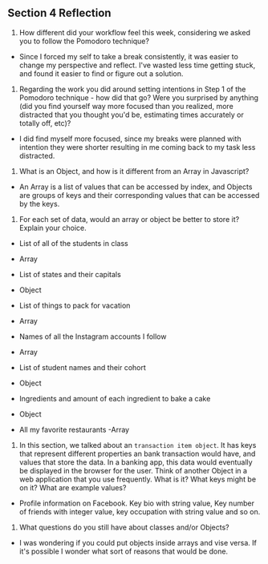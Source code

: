 ## Section 4 Reflection

1. How different did your workflow feel this week, considering we asked you to follow the Pomodoro technique?
- Since I forced my self to take a break consistently, it was easier to change my perspective and reflect. I've wasted less time getting stuck, and found it easier to find or figure out a solution.

1. Regarding the work you did around setting intentions in Step 1 of the Pomodoro technique - how did that go? Were you surprised by anything (did you find yourself way more focused than you realized, more distracted that you thought you'd be, estimating times accurately or totally off, etc)?
- I did find myself more focused, since my breaks were planned with intention they were shorter resulting in me coming back to my task less distracted.

1. What is an Object, and how is it different from an Array in Javascript?
- An Array is a list of values that can be accessed by index, and Objects are groups of keys and their corresponding values that can be accessed by the keys.

1. For each set of data, would an array or object be better to store it? Explain your choice.

  * List of all of the students in class
  - Array

  * List of states and their capitals
  - Object

  * List of things to pack for vacation
  - Array

  * Names of all the Instagram accounts I follow
  - Array

  * List of student names and their cohort
  - Object

  * Ingredients and amount of each ingredient to bake a cake
  - Object

  * All my favorite restaurants
  -Array

1. In this section, we talked about an `transaction item object`. It has keys that represent different properties an bank transaction would have, and values that store the data. In a banking app, this data would eventually be displayed in the browser for the user. Think of another Object in a web application that you use frequently. What is it? What keys might be on it? What are example values?
- Profile information on Facebook. Key bio with string value, Key number of friends with integer value, key occupation with string value and so on.

1. What questions do you still have about classes and/or Objects?
- I was wondering if you could put objects inside arrays and vise versa. If it's possible I wonder what sort of reasons that would be done. 
